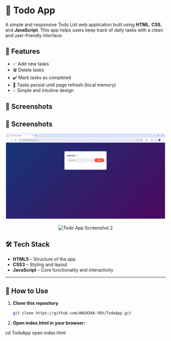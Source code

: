# 📝 Todo App

A simple and responsive Todo List web application built using **HTML**, **CSS**, and **JavaScript**. This app helps users keep track of daily tasks with a clean and user-friendly interface.

## 🚀 Features

- ✅ Add new tasks
- 🗑️ Delete tasks
- ✔️ Mark tasks as completed
- 💾 Tasks persist until page refresh (local memory)
- 💡 Simple and intuitive design

## 📸 Screenshots

## 📸 Screenshots

<p align="center">
  <img src="images/Screenshot 2025-06-30 192028.png" width="500" alt="Todo App Screenshot 1">
  <br><br>
  <img src="images/Screenshot 1.png" width="500" alt="Todo App Screenshot 2">
</p>


## 🛠️ Tech Stack

- **HTML5** – Structure of the app
- **CSS3** – Styling and layout
- **JavaScript** – Core functionality and interactivity


---

## 📌 How to Use

1. **Clone this repository**
   ```bash
   git clone https://github.com/ANSHIKA-YDV/TodoApp.git
2. **Open index.html in your browser:**

  cd TodoApp
  open index.html

